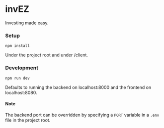 # invEZ
Investing made easy.

### Setup
```
npm install
```
Under the project root and under /client.

### Development
```
npm run dev
```
Defaults to running the backend on localhost:8000 and the frontend on localhost:8080.
#### Note
The backend port can be overridden by specifying a `PORT` variable in a `.env` file in the project root.
